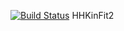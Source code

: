 [![Build Status](https://travis-ci.org/bvormwald/HHKinFit2.svg?branch=master)](https://travis-ci.org/bvormwald/HHKinFit2)
HHKinFit2